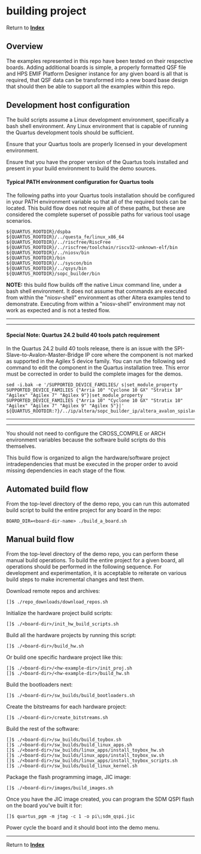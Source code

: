 # building project
<!-- SPDX-FileCopyrightText: Copyright (C) 2024 Intel Corporation -->
<!-- SPDX-License-Identifier: MIT-0 -->

Return to [**Index**](01_index.md)

## Overview

The examples represented in this repo have been tested on their respective boards. Adding additional boards is simple, a properly formatted QSF file and HPS EMIF Platform Designer instance for any given board is all that is required, that QSF data can be transformed into a new board base design that should then be able to support all the examples within this repo.

## Development host configuration

The build scripts assume a Linux development environment, specifically a bash shell environment. Any Linux environment that is capable of running the Quartus development tools should be sufficient.

Ensure that your Quartus tools are properly licensed in your development environment.

Ensure that you have the proper version of the Quartus tools installed and present in your build environment to build the demo sources.

#### Typical PATH environment configuration for Quartus tools

The following paths into your Quartus tools installation should be configured in your PATH environment variable so that all of the required tools can be located. This build flow does not require all of these paths, but these are considered the complete superset of possible paths for various tool usage scenarios.
```text
${QUARTUS_ROOTDIR}/dspba
${QUARTUS_ROOTDIR}/../questa_fe/linux_x86_64
${QUARTUS_ROOTDIR}/../riscfree/RiscFree
${QUARTUS_ROOTDIR}/../riscfree/toolchain/riscv32-unknown-elf/bin
${QUARTUS_ROOTDIR}/../niosv/bin
${QUARTUS_ROOTDIR}/bin
${QUARTUS_ROOTDIR}/../syscon/bin
${QUARTUS_ROOTDIR}/../qsys/bin
${QUARTUS_ROOTDIR}/sopc_builder/bin
```

**NOTE:** this build flow builds off the native Linux command line, under a bash shell environment. It does not assume that commands are executed from within the "niosv-shell" environment as other Altera examples tend to demonstrate. Executing from within a "niosv-shell" environment may not work as expected and is not a tested flow.

---
---
#### Special Note: Quartus 24.2 build 40 tools patch requirement

In the Quartus 24.2 build 40 tools release, there is an issue with the SPI-Slave-to-Avalon-Master-Bridge IP core where the component is not marked as supported in the Agilex 5 device family. You can run the following sed command to edit the component in the Quartus installation tree. This error must be corrected in order to build the complete images for the demos.
```text
sed -i.bak -e '/SUPPORTED_DEVICE_FAMILIES/ s|set_module_property SUPPORTED_DEVICE_FAMILIES {"Arria 10" "Cyclone 10 GX" "Stratix 10" "Agilex" "Agilex 7" "Agilex 9"}|set_module_property SUPPORTED_DEVICE_FAMILIES {"Arria 10" "Cyclone 10 GX" "Stratix 10" "Agilex" "Agilex 7" "Agilex 9" "Agilex 5"}|' ${QUARTUS_ROOTDIR:?}/../ip/altera/sopc_builder_ip/altera_avalon_spislave_to_avalonmm_bridge/SPISlaveToAvalonMasterBridge_hw.tcl
```
---
---

You should not need to configure the CROSS_COMPILE or ARCH environment variables because the software build scripts do this themselves.

This build flow is organized to align the hardware/software project intradependencies that must be executed in the proper order to avoid missing dependencies in each stage of the flow.

## Automated build flow

From the top-level directory of the demo repo, you can run this automated build script to build the entire project for any board in the repo:

```text
BOARD_DIR=<board-dir-name> ./build_a_board.sh
```

## Manual build flow

From the top-level directory of the demo repo, you can perform these manual build operations. To build the entire project for a given board, all operations should be performed in the following sequence. For development and experimentation, it is acceptable to reiterate on various build steps to make incremental changes and test them.

Download remote repos and archives:
```text
[]$ ./repo_downloads/download_repos.sh
```

Initialize the hardware project build scripts:
```text
[]$ ./<board-dir>/init_hw_build_scripts.sh
```

Build all the hardware projects by running this script:
```text
[]$ ./<board-dir>/build_hw.sh
```

Or build one specific hardware project like this:
```text
[]$ ./<board-dir>/<hw-example-dir>/init_proj.sh
[]$ ./<board-dir>/<hw-example-dir>/build_hw.sh
```

Build the bootloaders next:
```text
[]$ ./<board-dir>/sw_builds/build_bootloaders.sh
```

Create the bitstreams for each hardware project:
```text
[]$ ./<board-dir>/create_bitstreams.sh
```

Build the rest of the software:
```text
[]$ ./<board-dir>/sw_builds/build_toybox.sh
[]$ ./<board-dir>/sw_builds/build_linux_apps.sh
[]$ ./<board-dir>/sw_builds/linux_apps/install_toybox_hw.sh
[]$ ./<board-dir>/sw_builds/linux_apps/install_toybox_sw.sh
[]$ ./<board-dir>/sw_builds/linux_apps/install_toybox_scripts.sh
[]$ ./<board-dir>/sw_builds/build_linux_kernel.sh
```

Package the flash programming image, JIC image:
```text
[]$ ./<board-dir>/images/build_images.sh
```

Once you have the JIC image created, you can program the SDM QSPI flash on the board you've built it for:
```text
[]$ quartus_pgm -m jtag -c 1 -o pi\;sdm_qspi.jic
```

Power cycle the board and it should boot into the demo menu.

---
Return to [**Index**](01_index.md)
